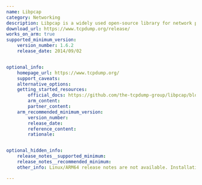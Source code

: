 ```yaml
---
name: Libpcap
category: Networking
description: Libpcap is a widely used open-source library for network packet capture. It provides a low-level interface for capturing network packets from various network interfaces.
download_url: https://www.tcpdump.org/release/
works_on_arm: true
supported_minimum_version:
    version_number: 1.6.2
    release_date: 2014/09/02


optional_info:
    homepage_url: https://www.tcpdump.org/
    support_caveats:
    alternative_options:
    getting_started_resources:
        official_docs: https://github.com/the-tcpdump-group/libpcap/blob/master/INSTALL.md
        arm_content:
        partner_content:
    arm_recommended_minimum_version:
        version_number:
        release_date:
        reference_content:
        rationale:


optional_hidden_info:
    release_notes__supported_minimum:
    release_notes__recommended_minimum:
    other_info: Linux/ARM64 release notes are not available. Installation and testing are done via the [tar archive](https://www.tcpdump.org/old_releases.html).

---
```


